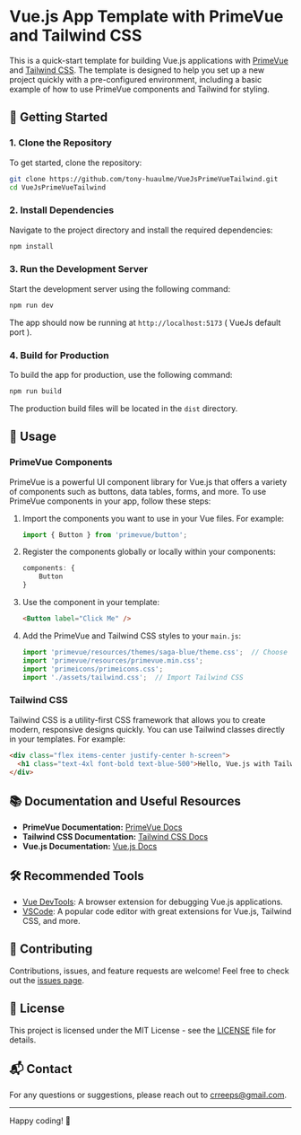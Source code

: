 # Vue.js App Template with PrimeVue and Tailwind CSS

This is a quick-start template for building Vue.js applications with [PrimeVue](https://www.primefaces.org/primevue/) and [Tailwind CSS](https://tailwindcss.com/). The template is designed to help you set up a new project quickly with a pre-configured environment, including a basic example of how to use PrimeVue components and Tailwind for styling.

## 🚀 Getting Started

### 1. Clone the Repository

To get started, clone the repository:

```sh
git clone https://github.com/tony-huaulme/VueJsPrimeVueTailwind.git
cd VueJsPrimeVueTailwind

```

### 2. Install Dependencies

Navigate to the project directory and install the required dependencies:

```sh
npm install
```

### 3. Run the Development Server

Start the development server using the following command:

```sh
npm run dev
```

The app should now be running at `http://localhost:5173` ( VueJs default port ).

### 4. Build for Production

To build the app for production, use the following command:

```sh
npm run build
```

The production build files will be located in the `dist` directory.

## 📝 Usage

### PrimeVue Components

PrimeVue is a powerful UI component library for Vue.js that offers a variety of components such as buttons, data tables, forms, and more. To use PrimeVue components in your app, follow these steps:

1. Import the components you want to use in your Vue files. For example:

    ```js
    import { Button } from 'primevue/button';
    ```

2. Register the components globally or locally within your components:

    ```js
    components: {
        Button
    }
    ```

3. Use the component in your template:

    ```html
    <Button label="Click Me" />
    ```

4. Add the PrimeVue and Tailwind CSS styles to your `main.js`:

    ```js
    import 'primevue/resources/themes/saga-blue/theme.css';  // Choose a PrimeVue theme
    import 'primevue/resources/primevue.min.css';
    import 'primeicons/primeicons.css';
    import './assets/tailwind.css';  // Import Tailwind CSS
    ```

### Tailwind CSS

Tailwind CSS is a utility-first CSS framework that allows you to create modern, responsive designs quickly. You can use Tailwind classes directly in your templates. For example:

```html
<div class="flex items-center justify-center h-screen">
  <h1 class="text-4xl font-bold text-blue-500">Hello, Vue.js with Tailwind CSS!</h1>
</div>
```

## 📚 Documentation and Useful Resources

- **PrimeVue Documentation:** [PrimeVue Docs](https://www.primefaces.org/primevue/showcase/)
- **Tailwind CSS Documentation:** [Tailwind CSS Docs](https://tailwindcss.com/docs)
- **Vue.js Documentation:** [Vue.js Docs](https://vuejs.org/guide/)

## 🛠 Recommended Tools

- [Vue DevTools](https://devtools.vuejs.org/): A browser extension for debugging Vue.js applications.
- [VSCode](https://code.visualstudio.com/): A popular code editor with great extensions for Vue.js, Tailwind CSS, and more.

## 🎉 Contributing

Contributions, issues, and feature requests are welcome! Feel free to check out the [issues page](https://github.com/your-username/your-repo-name/issues).

## 📄 License

This project is licensed under the MIT License - see the [LICENSE](LICENSE) file for details.

## 📬 Contact

For any questions or suggestions, please reach out to [crreeps@gmail.com](mailto:your-email@example.com).

---

Happy coding! 🎉
